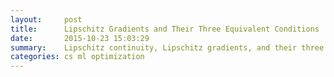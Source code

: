```yaml
---
layout:     post
title:      Lipschitz Gradients and Their Three Equivalent Conditions
date:       2015-10-23 15:03:29
summary:    Lipschitz continuity, Lipschitz gradients, and their three equivalent conditions.
categories: cs ml optimization
---
```


